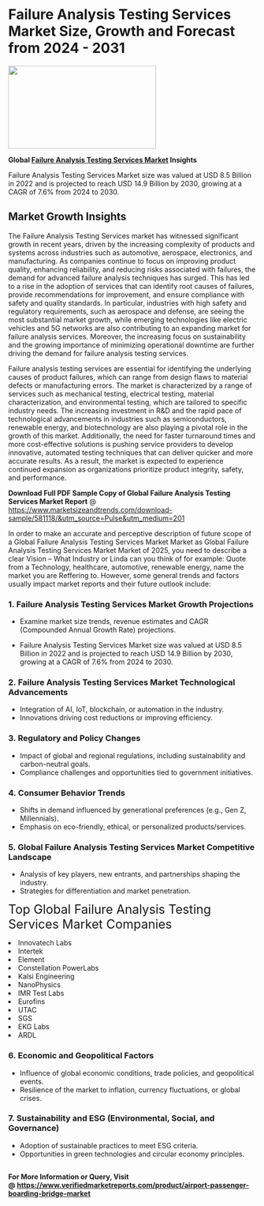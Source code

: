 <H1>Failure Analysis Testing Services Market Size, Growth and Forecast from 2024 - 2031</H1><img class="aligncenter size-medium wp-image-584254" src="https://thirdeyenews.in/wp-content/uploads/2024/09/Global-Market-Research-300x168.jpeg" alt="" width="300" height="168" /><p><strong>Global&nbsp;<a href="https://www.marketsizeandtrends.com/download-sample/581118/&amp;utm_source=Pulse&amp;utm_medium=201">Failure Analysis Testing Services Market</a> Insights</strong></p><p>Failure Analysis Testing Services Market size was valued at USD 8.5 Billion in 2022 and is projected to reach USD 14.9 Billion by 2030, growing at a CAGR of 7.6% from 2024 to 2030.</p><p><h2>Market Growth Insights</h2> <p>The Failure Analysis Testing Services market has witnessed significant growth in recent years, driven by the increasing complexity of products and systems across industries such as automotive, aerospace, electronics, and manufacturing. As companies continue to focus on improving product quality, enhancing reliability, and reducing risks associated with failures, the demand for advanced failure analysis techniques has surged. This has led to a rise in the adoption of services that can identify root causes of failures, provide recommendations for improvement, and ensure compliance with safety and quality standards. In particular, industries with high safety and regulatory requirements, such as aerospace and defense, are seeing the most substantial market growth, while emerging technologies like electric vehicles and 5G networks are also contributing to an expanding market for failure analysis services. Moreover, the increasing focus on sustainability and the growing importance of minimizing operational downtime are further driving the demand for failure analysis testing services. </p> <p>Failure analysis testing services are essential for identifying the underlying causes of product failures, which can range from design flaws to material defects or manufacturing errors. The market is characterized by a range of services such as mechanical testing, electrical testing, material characterization, and environmental testing, which are tailored to specific industry needs. The increasing investment in R&D and the rapid pace of technological advancements in industries such as semiconductors, renewable energy, and biotechnology are also playing a pivotal role in the growth of this market. Additionally, the need for faster turnaround times and more cost-effective solutions is pushing service providers to develop innovative, automated testing techniques that can deliver quicker and more accurate results. As a result, the market is expected to experience continued expansion as organizations prioritize product integrity, safety, and performance. </p><p><span class=""><strong>Download Full PDF Sample Copy of Global Failure Analysis Testing Services Market Report</strong> @ <a href="https://www.marketsizeandtrends.com/download-sample/581118/&amp;utm_source=Pulse&amp;utm_medium=201" target="_blank">https://www.marketsizeandtrends.com/download-sample/581118/&amp;utm_source=Pulse&amp;utm_medium=201</a></span></p><p>In order to make an accurate and perceptive description of future scope of a Global&nbsp;Failure Analysis Testing Services Market Market as Global&nbsp;Failure Analysis Testing Services Market Market of 2025, you need to describe a clear Vision &ndash; What Industry or Linda can you think of for example: Quote from a Technology, healthcare, automotive, renewable energy, name the market you are Reffering to. However, some general trends and factors usually impact market reports and their future outlook include:</p><h3>1.&nbsp;<strong>Failure Analysis Testing Services Market Growth Projections</strong></h3><ul><li>Examine market size trends, revenue estimates and CAGR (Compounded Annual Growth Rate) projections.</li><li><p>Failure Analysis Testing Services Market size was valued at USD 8.5 Billion in 2022 and is projected to reach USD 14.9 Billion by 2030, growing at a CAGR of 7.6% from 2024 to 2030.</p></li></ul><h3>2.&nbsp;<strong>Failure Analysis Testing Services Market Technological Advancements</strong></h3><ul><li>Integration of AI, IoT, blockchain, or automation in the industry.</li><li>Innovations driving cost reductions or improving efficiency.</li></ul><h3>3.&nbsp;<strong>Regulatory and Policy Changes</strong></h3><ul><li>Impact of global and regional regulations, including sustainability and carbon-neutral goals.</li><li>Compliance challenges and opportunities tied to government initiatives.</li></ul><h3>4.&nbsp;<strong>Consumer Behavior Trends</strong></h3><ul><li>Shifts in demand influenced by generational preferences (e.g., Gen Z, Millennials).</li><li>Emphasis on eco-friendly, ethical, or personalized products/services.</li></ul><h3>5.&nbsp;<strong>Global Failure Analysis Testing Services Market Competitive Landscape</strong></h3><ul><li>Analysis of key players, new entrants, and partnerships shaping the industry.</li><li>Strategies for differentiation and market penetration.</li></ul><p data-pm-slice="1 1 []"><span style="color: inherit; font-family: inherit; font-size: 25px;">Top Global Failure Analysis Testing Services Market Companies</span></p><div class="" data-test-id=""><p><li>Innovatech Labs</li><li> Intertek</li><li> Element</li><li> Constellation PowerLabs</li><li> Kalsi Engineering</li><li> NanoPhysics</li><li> IMR Test Labs</li><li> Eurofins</li><li> UTAC</li><li> SGS</li><li> EKG Labs</li><li> ARDL</li></p></div><h3>6.&nbsp;<strong>Economic and Geopolitical Factors</strong></h3><ul><li>Influence of global economic conditions, trade policies, and geopolitical events.</li><li>Resilience of the market to inflation, currency fluctuations, or global crises.</li></ul><h3>7.&nbsp;<strong>Sustainability and ESG (Environmental, Social, and Governance)</strong></h3><ul><li>Adoption of sustainable practices to meet ESG criteria.</li><li>Opportunities in green technologies and circular economy principles.</li></ul><h2><strong style="font-size: 14px;">For More Information or Query, Visit @&nbsp;</strong><a style="background-color: #ffffff; font-size: 14px;" href="https://www.marketsizeandtrends.com/report/failure-analysis-testing-services-market/" target="_blank">https://www.verifiedmarketreports.com/product/airport-passenger-boarding-bridge-market</a></h2>
